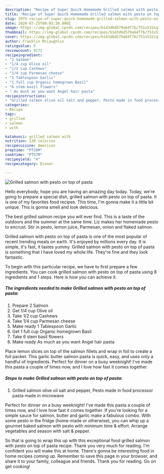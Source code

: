 ```yaml
---
description: "Recipe of Super Quick Homemade Grilled salmon with pesto on top of pasta"
title: "Recipe of Super Quick Homemade Grilled salmon with pesto on top of pasta"
slug: 2975-recipe-of-super-quick-homemade-grilled-salmon-with-pesto-on-top-of-pasta
date: 2020-07-25T00:03:30.890Z
image: https://img-global.cpcdn.com/recipes/b143d6d579a64f7b/751x532cq70/grilled-salmon-with-pesto-on-top-of-pasta-recipe-main-photo.jpg
thumbnail: https://img-global.cpcdn.com/recipes/b143d6d579a64f7b/751x532cq70/grilled-salmon-with-pesto-on-top-of-pasta-recipe-main-photo.jpg
cover: https://img-global.cpcdn.com/recipes/b143d6d579a64f7b/751x532cq70/grilled-salmon-with-pesto-on-top-of-pasta-recipe-main-photo.jpg
author: Franklin McLaughlin
ratingvalue: 5
reviewcount: 9172
recipeingredient:
- "2 Salmon"
- "1/4 cup Olive oil"
- "1/2 cup Cashews"
- "1/4 cup Parmesan cheese"
- "1 Tablespoon Garlic"
- "1 full cup Organic homegrown Basil"
- "6 stem basil flowers"
- " As much as you want Angel hair pasta"
recipeinstructions:
- "Grilled salmon olive oil salt and pepper, Pesto made in food processor pasta made in microwave"
categories:
- Recipe
tags:
- grilled
- salmon
- with

katakunci: grilled salmon with 
nutrition: 130 calories
recipecuisine: American
preptime: "PT26M"
cooktime: "PT57M"
recipeyield: "4"
recipecategory: Dinner

---
```



![Grilled salmon with pesto on top of pasta](https://img-global.cpcdn.com/recipes/b143d6d579a64f7b/751x532cq70/grilled-salmon-with-pesto-on-top-of-pasta-recipe-main-photo.jpg)

Hello everybody, hope you are having an amazing day today. Today, we're going to prepare a special dish, grilled salmon with pesto on top of pasta. It is one of my favorites food recipes. This time, I'm gonna make it a little bit unique. This is gonna smell and look delicious.

The best grilled salmon recipe you will ever find. This is a taste of the outdoors and the summer at the same time. Liz makes her homemade pesto to encrust. Stir in pesto, lemon juice, Parmesan, onion and flaked salmon.

Grilled salmon with pesto on top of pasta is one of the most popular of recent trending meals on earth. It's enjoyed by millions every day. It is simple, it's fast, it tastes yummy. Grilled salmon with pesto on top of pasta is something that I have loved my whole life. They're fine and they look fantastic.


To begin with this particular recipe, we have to first prepare a few ingredients. You can cook grilled salmon with pesto on top of pasta using 8 ingredients and 1 steps. Here is how you can achieve it.

<!--inarticleads1-->

##### The ingredients needed to make Grilled salmon with pesto on top of pasta:

1. Prepare 2 Salmon
1. Get 1/4 cup Olive oil
1. Take 1/2 cup Cashews
1. Take 1/4 cup Parmesan cheese
1. Make ready 1 Tablespoon Garlic
1. Get 1 full cup Organic homegrown Basil
1. Take 6 stem basil flowers
1. Make ready  As much as you want Angel hair pasta


Place lemon slices on top of the salmon fillets and wrap in foil to create a foil packet. This garlic butter salmon pasta is quick, easy, and uses only a handful of ingredients. Perfect for dinner on a busy weeknight! I&#39;ve made this pasta a couple of times now, and I love how fast it comes together. 

<!--inarticleads2-->

##### Steps to make Grilled salmon with pesto on top of pasta:

1. Grilled salmon olive oil salt and pepper, Pesto made in food processor pasta made in microwave


Perfect for dinner on a busy weeknight! I&#39;ve made this pasta a couple of times now, and I love how fast it comes together. If you&#39;re looking for a simple sauce for salmon, butter and garlic make a fabulous combo. With some pesto in the fridge (home-made or otherwise), you can whip up a gourmet baked salmon with pesto with minimum time &amp; effort. Arrange vegetables and season with salt &amp; pepper. 

So that is going to wrap this up with this exceptional food grilled salmon with pesto on top of pasta recipe. Thank you very much for reading. I'm confident you will make this at home. There's gonna be interesting food in home recipes coming up. Remember to save this page in your browser, and share it to your family, colleague and friends. Thank you for reading. Go on get cooking!
